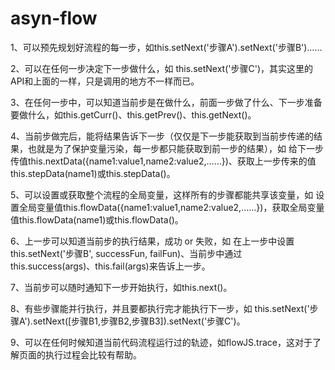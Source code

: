 # asyn-flow

1、可以预先规划好流程的每一步，如this.setNext('步骤A').setNext('步骤B')……

2、可以在任何一步决定下一步做什么，如 this.setNext('步骤C')，其实这里的API和上面的一样，只是调用的地方不一样而已。

3、在任何一步中，可以知道当前步是在做什么，前面一步做了什么、下一步准备要做什么，如this.getCurr()、this.getPrev()、this.getNext()。

4、当前步做完后，能将结果告诉下一步（仅仅是下一步能获取到当前步传递的结果，也就是为了保护变量污染，每一步都只能获取到前一步的结果），如 给下一步传值this.nextData({name1:value1,name2:value2,……})、获取上一步传来的值this.stepData(name1)或this.stepData()。

5、可以设置或获取整个流程的全局变量，这样所有的步骤都能共享该变量，如 设置全局变量值this.flowData({name1:value1,name2:value2,……})，获取全局变量值this.flowData(name1)或this.flowData()。

6、上一步可以知道当前步的执行结果，成功 or 失败，如 在上一步中设置this.setNext('步骤B', successFun, failFun)、当前步中通过this.success(args)、this.fail(args)来告诉上一步。

7、当前步可以随时通知下一步开始执行，如this.next()。

8、有些步骤能并行执行，并且要都执行完才能执行下一步，如 this.setNext('步骤A').setNext([步骤B1,步骤B2,步骤B3]).setNext('步骤C')。

9、可以在任何时候知道当前代码流程运行过的轨迹，如flowJS.trace，这对于了解页面的执行过程会比较有帮助。
